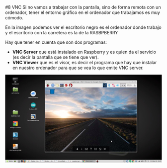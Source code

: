 #8 VNC
Si no vamos a trabajar con la pantalla, sino de forma remota con un ordenador, tener el entorno gráfico en el ordenador que trabajamos es muy cómodo.

En la imagen podemos ver el escritorio negro es el ordenador donde trabajo y el escritorio con la carretera es la de la RASBPBERRY

Hay que tener en cuenta que son dos programas:
* **VNC Server** que está instalado en Raspberry y es quien da el servicio (es decir la pantalla que se tiene que ver).
* **VNC Viewer** que es el visor, es decir el programa que hay que instalar en nuestro ordenador para que se vea lo que emite VNC server.

![](/assets/vnc-activar.jpg)

